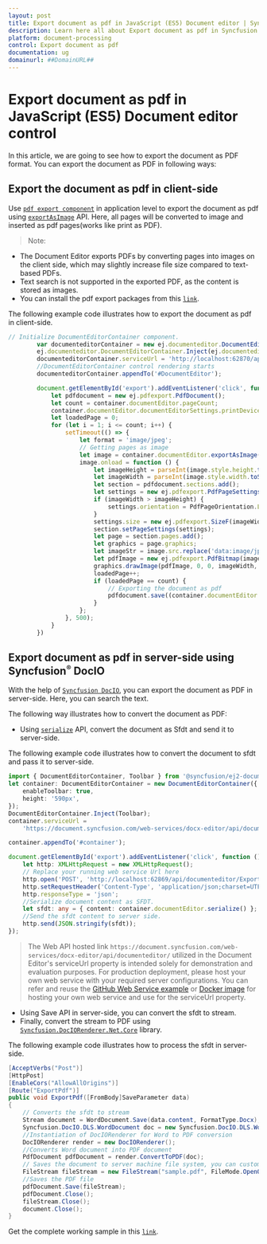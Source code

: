 ```yaml
---
layout: post
title: Export document as pdf in JavaScript (ES5) Document editor | Syncfusion
description: Learn here all about Export document as pdf in Syncfusion JavaScript (ES5) Document editor control of Syncfusion Essential JS 2 and more.
platform: document-processing
control: Export document as pdf 
documentation: ug
domainurl: ##DomainURL##
---
```


# Export document as pdf in JavaScript (ES5) Document editor control

In this article, we are going to see how to export the document as PDF format. You can export the document as PDF in following ways:

## Export the document as pdf in client-side

Use [`pdf export component`](https://www.npmjs.com/package/@syncfusion/ej2-pdf-export) in application level to export the document as pdf using [`exportAsImage`](https://ej2.syncfusion.com/javascript/documentation/api/document-editor/#exportasimage) API. Here, all pages will be converted to image and inserted as pdf pages(works like print as PDF).

>Note:
* The Document Editor exports PDFs by converting pages into images on the client side, which may slightly increase file size compared to text-based PDFs.
* Text search is not supported in the exported PDF, as the content is stored as images.
*  You can install the pdf export packages from this [`link`](https://www.npmjs.com/package/@syncfusion/ej2-pdf-export).
 

The following example code illustrates how to export the document as pdf in client-side.

```js
// Initialize DocumentEditorContainer component.
        var documenteditorContainer = new ej.documenteditor.DocumentEditorContainer({ enableToolbar: true, height: '590px' });
        ej.documenteditor.DocumentEditorContainer.Inject(ej.documenteditor.Toolbar);
        documenteditorContainer.serviceUrl = 'http://localhost:62870/api/documenteditor/';
        //DocumentEditorContainer control rendering starts
        documenteditorContainer.appendTo('#DocumentEditor');

        document.getElementById('export').addEventListener('click', function () {
            let pdfdocument = new ej.pdfexport.PdfDocument();
            let count = container.documentEditor.pageCount;
            container.documentEditor.documentEditorSettings.printDevicePixelRatio = 2;
            let loadedPage = 0;
            for (let i = 1; i <= count; i++) {
                setTimeout(() => {
                    let format = 'image/jpeg';
                    // Getting pages as image
                    let image = container.documentEditor.exportAsImage(i, format);
                    image.onload = function () {
                        let imageHeight = parseInt(image.style.height.toString().replace('px', ''));
                        let imageWidth = parseInt(image.style.width.toString().replace('px', ''));
                        let section = pdfdocument.sections.add();
                        let settings = new ej.pdfexport.PdfPageSettings(0);
                        if (imageWidth > imageHeight) {
                            settings.orientation = PdfPageOrientation.Landscape;
                        }
                        settings.size = new ej.pdfexport.SizeF(imageWidth, imageHeight);
                        section.setPageSettings(settings);
                        let page = section.pages.add();
                        let graphics = page.graphics;
                        let imageStr = image.src.replace('data:image/jpeg;base64,', '');
                        let pdfImage = new ej.pdfexport.PdfBitmap(imageStr);
                        graphics.drawImage(pdfImage, 0, 0, imageWidth, imageHeight);
                        loadedPage++;
                        if (loadedPage == count) {
                            // Exporting the document as pdf
                            pdfdocument.save((container.documentEditor.documentName === ''? 'sample': container.documentEditor.documentName) + '.pdf');
                        }
                    };
                }, 500);
            }
        })
```

## Export document as pdf in server-side using Syncfusion<sup style="font-size:70%">&reg;</sup> DocIO

With the help of [`Syncfusion DocIO`](https://help.syncfusion.com/file-formats/docio/word-to-pdf), you can export the document as PDF in server-side. Here, you can search the text.

The following way illustrates how to convert the document as PDF:

* Using [`serialize`](https://ej2.syncfusion.com/javascript/documentation/api/document-editor/#serialize) API, convert the document as Sfdt and send it to server-side.

The following example code illustrates how to convert the document to sfdt and pass it to server-side.

```ts
import { DocumentEditorContainer, Toolbar } from '@syncfusion/ej2-documenteditor';
let container: DocumentEditorContainer = new DocumentEditorContainer({
    enableToolbar: true,
    height: '590px',
});
DocumentEditorContainer.Inject(Toolbar);
container.serviceUrl =
    'https://document.syncfusion.com/web-services/docx-editor/api/documenteditor/';

container.appendTo('#container');

document.getElementById('export').addEventListener('click', function () {
    let http: XMLHttpRequest = new XMLHttpRequest();
    // Replace your running web service Url here
    http.open('POST', 'http://localhost:62869/api/documenteditor/ExportPdf');
    http.setRequestHeader('Content-Type', 'application/json;charset=UTF-8');
    http.responseType = 'json';
    //Serialize document content as SFDT.
    let sfdt: any = { content: container.documentEditor.serialize() };
    //Send the sfdt content to server side.
    http.send(JSON.stringify(sfdt));
});
```

> The Web API hosted link `https://document.syncfusion.com/web-services/docx-editor/api/documenteditor/` utilized in the Document Editor's serviceUrl property is intended solely for demonstration and evaluation purposes. For production deployment, please host your own web service with your required server configurations. You can refer and reuse the [GitHub Web Service example](https://github.com/SyncfusionExamples/EJ2-DocumentEditor-WebServices) or [Docker image](https://hub.docker.com/r/syncfusion/word-processor-server) for hosting your own web service and use for the serviceUrl property.

* Using Save API in server-side, you can convert the sfdt to stream.
* Finally, convert the stream to PDF using [`Syncfusion.DocIORenderer.Net.Core`](https://www.nuget.org/packages/Syncfusion.DocIORenderer.Net.Core) library.

The following example code illustrates how to process the sfdt in server-side.

```c#
[AcceptVerbs("Post")]
[HttpPost]
[EnableCors("AllowAllOrigins")]
[Route("ExportPdf")]
public void ExportPdf([FromBody]SaveParameter data)
{
    // Converts the sfdt to stream
    Stream document = WordDocument.Save(data.content, FormatType.Docx);
    Syncfusion.DocIO.DLS.WordDocument doc = new Syncfusion.DocIO.DLS.WordDocument(document, Syncfusion.DocIO.FormatType.Docx);
    //Instantiation of DocIORenderer for Word to PDF conversion
    DocIORenderer render = new DocIORenderer();
    //Converts Word document into PDF document
    PdfDocument pdfDocument = render.ConvertToPDF(doc);
    // Saves the document to server machine file system, you can customize here to save into databases or file servers based on requirement.
    FileStream fileStream = new FileStream("sample.pdf", FileMode.OpenOrCreate, FileAccess.ReadWrite);
    //Saves the PDF file
    pdfDocument.Save(fileStream);
    pdfDocument.Close();
    fileStream.Close();
    document.Close();
}
```

Get the complete working sample in this [`link`](https://github.com/SyncfusionExamples/Export-document-as-PDF-in-Document-Editor/).